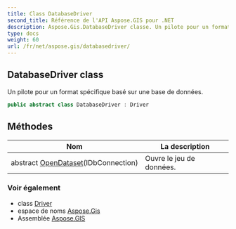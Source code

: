 ```yaml
---
title: Class DatabaseDriver
second_title: Référence de l'API Aspose.GIS pour .NET
description: Aspose.Gis.DatabaseDriver classe. Un pilote pour un format spécifique basé sur une base de données.
type: docs
weight: 60
url: /fr/net/aspose.gis/databasedriver/
---
```

## DatabaseDriver class

Un pilote pour un format spécifique basé sur une base de données.

```csharp
public abstract class DatabaseDriver : Driver
```

## Méthodes

| Nom | La description |
| --- | --- |
| abstract [OpenDataset](../../aspose.gis/databasedriver/opendataset/)(IDbConnection) | Ouvre le jeu de données. |

### Voir également

* class [Driver](../driver/)
* espace de noms [Aspose.Gis](../../aspose.gis/)
* Assemblée [Aspose.GIS](../../)



